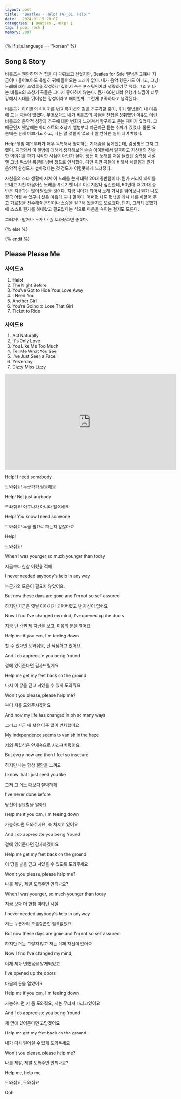 ```yaml
---
layout: post
title:  "Beatles - Help! (A)_01. Help!"
date:   2024-01-15 20:07
categories: [ Beatles , Help! ]
tag: [ pop, rock ]
memory: 2007
---
```


{% if site.language == "korean" %}

## Song & Story

비틀즈는 웬만하면 전 집을 다 다뤄보고 싶었지만, Beatles for Sale 앨범은 그떄나 지금이나 들어보아도 특별히 귀에 들어오는 노래가 없다. 내가 음악 평론가도 아니고, 그냥 노래에 대한 추억록을 작성하고 싶어서 쓰는 포스팅인지라 생략하기로 했다. 그리고 나는 비틀즈의 초창기 곡들은 그다지 좋아하지 않는다. 뭔가 60년대의 유행가 느낌이 너무 강해서 시대를 뛰어넘는 감성이라고 해야할까, 그런게 부족하다고 생각된다.

비틀즈가 아이돌의 이미지를 벗고 뮤지션의 길을 추구하던 중기, 후기 앨범들이 내 마음에 드는 곡들이 많았다. 무엇보다도 내가 비틀즈의 곡들을 전집을 청취했던 이유도 이런 비틀즈의 음악적 성장과 추구에 대한 변화가 느껴져서 탐구하고 듣는 재미가 있었다. 그 때문인지 옛날에는 아티스트의 초창기 앨범부터 차근차근 듣는 취미가 있었다. 물론 요즘에는 원체 바쁘기도 하고, 다른 할 것들이 많으니 잘 안하는 일이 되어버렸다.

Help! 앨범 제목부터가 매우 독특해서 뭘까하는 기대감을 품게했는데, 감상평은 그저 그랬다. 지금와서 이 앨범에 대해서 생각해보면 슬슬 아이돌에서 탈피하고 자신들의 진솔한 이야기를 하기 시작한 시점이 아닌가 싶다. 쨋든 이 노래를 처음 들었던 중학생 시절엔 그냥 촌스런 록큰롤 넘버 정도로 인식했다. 다만 이전 곡들에 비해서 세련됨과 뭔가 음악적 완성도가 높아졌다는 것 정도가 어렴풋하게 느껴졌다.

자신들의 스타 생활에 지쳐 이 노래를 쓴게 대략 20대 중반쯤이다. 뭔가 커리어 하이를 보내고 지친 마음어린 노래를 부르기엔 너무 이르지않나 싶긴한데, 60년대 때 20대 중반은 지금과는 많이 달랐을 것이다. 지금 나이가 되어서 노래 가사를 읽어보니 뭔가 나도 결국 어쩔 수 없구나 싶은 마음이 드니 말이다. 어쩌면 나도 평생을 거쳐 나를 이끌어 주고 가르침을 전수해줄 은인이나 스승을 갈구해 왔을지도 모르겠다. 단지, 그러지 못했기에 스스로 뭔가를 해내왔고 필요없다는 식으로 마음을 속이는 걸지도 모른다.

그러거나 말거나 누가 나 좀 도와줬으면 좋겠다.

{% else %}

{% endif %}

## Please Please Me

### 사이드 A

1. **Help!**
2. The Night Before
3. You've Got to Hide Your Love Away
4. I Need You
5. Another Girl
6. You're Going to Lose That Girl
7. Ticket to Ride

### 사이드 B

1. Act Naturally
2. It's Only Love
3. You Like Me Too Much
4. Tell Me What You See
5. I've Just Seen a Face
6. Yesterday
7. Dizzy Miss Lizzy

<iframe width="560" height="315" src="https://www.youtube.com/embed/MKUex3fci5c?si=-Hb1xcVQjGH5ZUAn" title="YouTube video player" frameborder="0" allow="accelerometer; autoplay; clipboard-write; encrypted-media; gyroscope; picture-in-picture; web-share" allowfullscreen></iframe>


Help! I need somebody

도와줘요! 누군가가 필요해요

Help! Not just anybody

도와줘요! 아무나가 아니라 말이에요

Help! You know I need someone

도와줘요! 누굴 필요로 하는지 알잖아요

Help!

도와줘요!

When I was younger so much younger than today

지금보다 한참 어렸을 적에

I never needed anybody's help in any way

누군가의 도움이 필요치 않았어요.

But now these days are gone and I'm not so self assured

하지만 지금은 옛날 이야기가 되어버렸고 난 자신이 없어요

Now I find I've changed my mind, I've opened up the doors

지금 난 바뀐 제 자신을 보고, 마음의 문을 열어요

Help me if you can, I'm feeling down

할 수 있다면 도와줘요, 난 낙담하고 있어요

And I do appreciate you being 'round

곁에 있어준다면 감사드릴게요

Help me get my feet back on the ground

다시 이 땅을 딛고 서있을 수 있게 도와줘요

Won't you please, please help me?

부디 저를 도와주시겠어요

And now my life has changed in oh so many ways

그리고 지금 내 삶은 아주 많이 변화했어요

My independence seems to vanish in the haze

저의 독립심은 안개속으로 사라져버렸어요

But every now and then I feel so insecure

하지만 나는 항상 불안을 느껴요

I know that I just need you like

그저 그 어느 때보다 절박하게

I've never done before

당신이 필요함을 알아요

Help me if you can, I'm feeling down

가능하다면 도와주세요, 축 쳐지고 있어요

And I do appreciate you being 'round

곁에 있어준다면 감사하겠어요

Help me get my feet back on the ground

이 땅을 발을 딛고 서있을 수 있도록 도와주세요

Won't you please, please help me?

나를 제발, 제발 도와주면 안되나요?

When I was younger, so much younger than today

지금 보다 더 한참 어리던 시절

I never needed anybody's help in any way

저는 누군가의 도움같은건 필요없었죠

But now these days are gone and I'm not so self assured

하지만 더는 그렇지 않고 저는 이제 자신이 없어요

Now I find I've changed my mind,

이제 제가 변했음을 알게되었고

I've opened up the doors

마음의 문을 열었어요

Help me if you can, I'm feeling down

가능하다면 저 좀 도와줘요, 저는 무너져 내리고있어요

And I do appreciate you being 'round

제 옆에 있어준다면 고맙겠어요

Help me get my feet back on the ground

내가 다시 일어설 수 있게 도와주세요

Won't you please, please help me?

나를 제발, 제발 도와주면 안되나요?

Help me, help me

도와줘요, 도와줘요

Ooh 